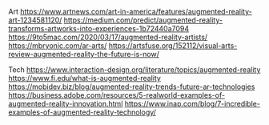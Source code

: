 Art
https://www.artnews.com/art-in-america/features/augmented-reality-art-1234581120/
https://medium.com/predict/augmented-reality-transforms-artworks-into-experiences-1b72440a7094
https://9to5mac.com/2020/03/17/augmented-reality-artists/
https://mbryonic.com/ar-arts/
https://artsfuse.org/152112/visual-arts-review-augmented-reality-the-future-is-now/

Tech
https://www.interaction-design.org/literature/topics/augmented-reality
https://www.fi.edu/what-is-augmented-reality
https://mobidev.biz/blog/augmented-reality-trends-future-ar-technologies
https://business.adobe.com/resources/5-realworld-examples-of-augmented-reality-innovation.html
https://www.inap.com/blog/7-incredible-examples-of-augmented-reality-technology/